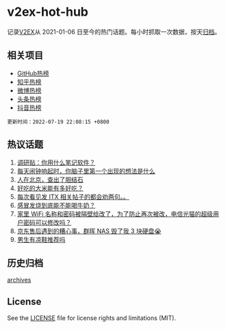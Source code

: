 # v2ex-hot-hub

 记录[V2EX](https://www.v2ex.com/)从 2021-01-06 日至今的热门话题。每小时抓取一次数据，按天[归档](archives)。
 
 ## 相关项目

- [GitHub热榜](https://github.com/lonnyzhang423/github-hot-hub)
- [知乎热榜](https://github.com/lonnyzhang423/zhihu-hot-hub)
- [微博热榜](https://github.com/lonnyzhang423/weibo-hot-hub)
- [头条热榜](https://github.com/lonnyzhang423/toutiao-hot-hub)
- [抖音热榜](https://github.com/lonnyzhang423/douyin-hot-hub)


 `更新时间：2022-07-19 22:08:15 +0800`

## 热议话题

1. [调研贴：你用什么笔记软件？](https://www.v2ex.com/t/867254)
1. [每天闹钟响起时，你脑子里第一个出现的想法是什么](https://www.v2ex.com/t/867213)
1. [人在北京，查出了胆结石](https://www.v2ex.com/t/867195)
1. [好吃的大米能有多好吃？](https://www.v2ex.com/t/867227)
1. [每次看见发 ITX 相关帖子的都会劝两句。。](https://www.v2ex.com/t/867141)
1. [感冒发烧到底能不能喝牛奶？](https://www.v2ex.com/t/867226)
1. [家里 WiFi 名称和密码被隔壁给改了，为了防止再次被改，电信光猫的超级用户密码可以修改吗？](https://www.v2ex.com/t/867189)
1. [京东售后遇到的糟心事，群晖 NAS 毁了我 3 块硬盘😭](https://www.v2ex.com/t/867178)
1. [男生有凉鞋推荐吗](https://www.v2ex.com/t/867187)

## 历史归档

[archives](archives)

## License

See the [LICENSE](LICENSE) file for license rights and limitations (MIT).
